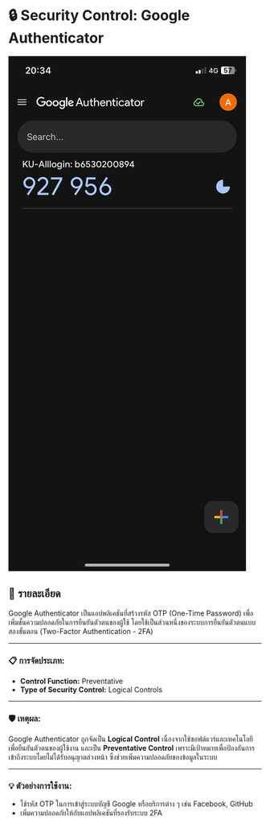# 🔒 Security Control: Google Authenticator


![Google Authenticator](image/gauthen.png)

## 📄 รายละเอียด
Google Authenticator เป็นแอปพลิเคชันที่สร้างรหัส OTP (One-Time Password) เพื่อเพิ่มชั้นความปลอดภัยในการยืนยันตัวตนของผู้ใช้ โดยใช้เป็นส่วนหนึ่งของระบบการยืนยันตัวตนแบบสองขั้นตอน (Two-Factor Authentication - 2FA)

---

### 📋 การจัดประเภท:
- **Control Function:** Preventative  
- **Type of Security Control:** Logical Controls  

---

### 🛡️ เหตุผล:
Google Authenticator ถูกจัดเป็น **Logical Control** เนื่องจากใช้ซอฟต์แวร์และเทคโนโลยีเพื่อยืนยันตัวตนของผู้ใช้งาน และเป็น **Preventative Control** เพราะมีเป้าหมายเพื่อป้องกันการเข้าถึงระบบโดยไม่ได้รับอนุญาตล่วงหน้า ซึ่งช่วยเพิ่มความปลอดภัยของข้อมูลในระบบ

---

### 💡 ตัวอย่างการใช้งาน:
- ใช้รหัส OTP ในการเข้าสู่ระบบบัญชี Google หรือบริการต่าง ๆ เช่น Facebook, GitHub  
- เพิ่มความปลอดภัยให้กับแอปพลิเคชันที่รองรับระบบ 2FA  


